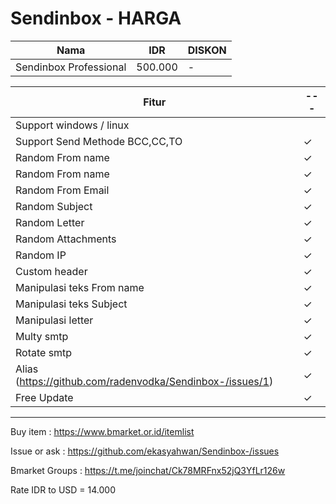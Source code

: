 # Sendinbox - HARGA

| Nama | IDR | DISKON
| --- | --- | --- |
| Sendinbox Professional | 500.000 | -

| Fitur | ---
| --- | --- |
| Support windows / linux 
| Support Send Methode BCC,CC,TO | ✓
| Random From name | ✓
| Random From name | ✓
| Random From Email | ✓
| Random Subject | ✓
| Random Letter | ✓
| Random Attachments | ✓
| Random IP | ✓
| Custom header | ✓
| Manipulasi teks From name | ✓
| Manipulasi teks Subject | ✓
| Manipulasi letter | ✓
| Multy smtp | ✓
| Rotate smtp | ✓
| Alias (https://github.com/radenvodka/Sendinbox-/issues/1) | ✓
| Free Update | ✓

-----------------------------------------------------------------
Buy item : https://www.bmarket.or.id/itemlist

Issue or ask : https://github.com/ekasyahwan/Sendinbox-/issues

Bmarket Groups : https://t.me/joinchat/Ck78MRFnx52jQ3YfLr126w

Rate IDR to USD = 14.000
